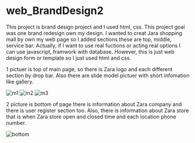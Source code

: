 # web_BrandDesign2

This project is brand design project and I used html, css. This project goal was one brand redesign own my design. I wanted to creat Jara shopping mall by own my web page so I added sections these are top, middle, service bar. Actually, if I want to use real fuctions or acting real options I can use javascript, framwork with database. However, this is just web design form or template so I just used html and css.

1 pictuer is top of main page, so there is Zara logo and each different section by drop bar. Also there are slide model pictuer with short infomation like gallery.

![m1](https://user-images.githubusercontent.com/117292231/199591050-c35121a8-ef0f-4052-9516-cc99946b6a78.png)
![m2](https://user-images.githubusercontent.com/117292231/199591067-c51a603e-6dd4-4457-89f4-9cb3389a3f2d.png)
![m3](https://user-images.githubusercontent.com/117292231/199591079-19e7c96f-f319-42c6-a0b8-9e873b6cd333.png)

2 picture is bottom of page there is information about Zara company and there is user register section too. Also, there is information about Zara store that is when Zara store open and closed time and each location phone number.

![bottom](https://user-images.githubusercontent.com/117292231/199591350-e3cf0227-42a8-42b2-bb70-386ba5b4d491.png)
